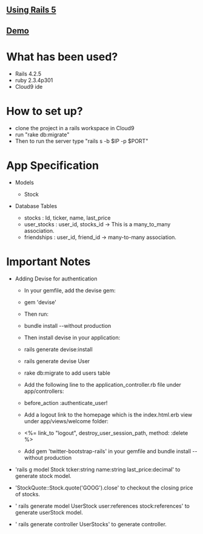 ## [Using Rails 5](https://github.com/ghrahul/Track-Stock-rails-5)

## [Demo](https://youtu.be/IkusfHjZD5Y)

# What has been used?

  * Rails 4.2.5
  * ruby 2.3.4p301 
  * Cloud9 ide

# How to set up?

  * clone the project in a rails workspace in Cloud9
  * run "rake db:migrate"
  * Then to run the server type "rails s -b $IP -p $PORT"
  

# App Specification

* Models

  * Stock

* Database Tables
  
  * stocks : Id, ticker, name, last_price
  * user_stocks : user_id, stocks_id -> This is a many_to_many association.
  * friendships : user_id, friend_id -> many-to-many association.

# Important Notes

* Adding Devise for authentication
   
    * In your gemfile, add the devise gem:

    * gem 'devise'

    * Then run:
    
    * bundle install --without production
    
    * Then install devise in your application:
    
    * rails generate devise:install
    
    * rails generate devise User
    
    * rake db:migrate to add users table
    
    * Add the following line to the application_controller.rb file under app/controllers:
    
    * before_action :authenticate_user!
    
    * Add a logout link to the homepage which is the index.html.erb view under app/views/welcome folder:
    
    * <%= link_to "logout", destroy_user_session_path, method: :delete %>
    
    * Add gem 'twitter-bootstrap-rails' in your gemfile and bundle install --without production
    
* 'rails g model Stock tcker:string name:string last_price:decimal' to generate stock model.
* 'StockQuote::Stock.quote('GOOG').close' to checkout the closing price of stocks.
* ' rails generate model UserStock user:references stock:references' to generate userStock model.
* ' rails generate controller UserStocks' to generate controller.
